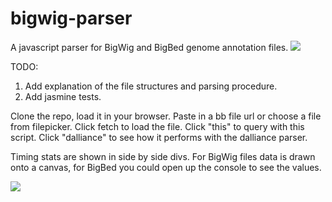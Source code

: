 # bigwig-parser
A javascript parser for BigWig and BigBed genome annotation files. <img src='https://travis-ci.org/sourabh2k15/bigwig-parser.svg?branch=master' />


TODO:
1) Add explanation of the file structures and parsing procedure. 
2) Add jasmine tests. 

Clone the repo, load it in your browser. Paste in a bb file url or choose a file from filepicker. Click fetch to load the file. 
Click "this" to query with this script. 
Click "dalliance" to see how it performs with the dalliance parser.

Timing stats are shown in side by side divs.
For BigWig files data is drawn onto a canvas, for BigBed you could open up the console to see the values. 

<img src='http://i.imgur.com/q2uC5mk.png' />

